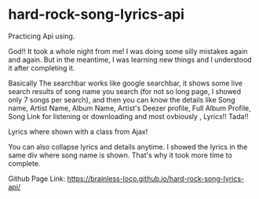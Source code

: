 # hard-rock-song-lyrics-api

Practicing Api using.

God!! It took a whole night from me! I was doing some silly mistakes again and again. But in the meantime, I was learning new things and I understood it after completing it.

Basically The searchbar works like google searchbar, it shows some live search results of song name you search (for not so long page, I showed only 7 songs per search), and then you can know the details like Song name, Artist Name, Album Name, Artist's Deezer profile, Full Album Profile, Song Link for listening or downloading and most ovbiously , Lyrics!! Tada!!

Lyrics where shown with a class from Ajax!

You can also collapse lyrics and details anytime. I showed the lyrics in the same div where song name is shown. That's why it took more time to complete.

Github Page Link: https://brainless-loco.github.io/hard-rock-song-lyrics-api/
